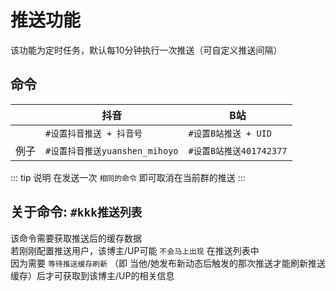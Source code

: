 # 推送功能
该功能为定时任务，默认每10分钟执行一次推送（可自定义推送间隔）
## 命令
|| 抖音       | B站      |
| --------------| -------------- | ---------------- |
|  |  `#设置抖音推送 + 抖音号`  | `#设置B站推送 + UID`|
|  例子|  `#设置抖音推送yuanshen_mihoyo`  | `#设置B站推送401742377`|

::: tip 说明
在发送一次 `相同的命令` 即可取消在当前群的推送
:::


## 关于命令: `#kkk推送列表`

该命令需要获取推送后的缓存数据<br>
若刚刚配置推送用户，该博主/UP可能 `不会马上出现` 在推送列表中<br>
因为需要 `等待推送缓存刷新` （即 当他/她发布新动态后触发的那次推送才能刷新推送缓存）后才可获取到该博主/UP的相关信息
